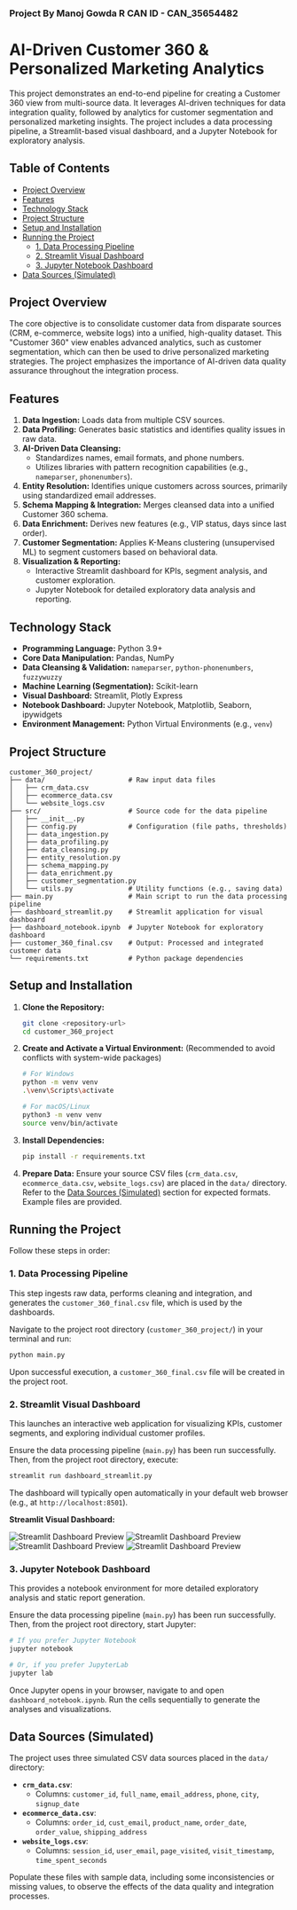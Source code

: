 ### Project By Manoj Gowda R CAN ID - CAN_35654482 

# AI-Driven Customer 360 & Personalized Marketing Analytics

This project demonstrates an end-to-end pipeline for creating a Customer 360 view from multi-source data. It leverages AI-driven techniques for data integration quality, followed by analytics for customer segmentation and personalized marketing insights. The project includes a data processing pipeline, a Streamlit-based visual dashboard, and a Jupyter Notebook for exploratory analysis.

## Table of Contents

- [Project Overview](#project-overview)
- [Features](#features)
- [Technology Stack](#technology-stack)
- [Project Structure](#project-structure)
- [Setup and Installation](#setup-and-installation)
- [Running the Project](#running-the-project)
  - [1. Data Processing Pipeline](#1-data-processing-pipeline)
  - [2. Streamlit Visual Dashboard](#2-streamlit-visual-dashboard)
  - [3. Jupyter Notebook Dashboard](#3-jupyter-notebook-dashboard)
- [Data Sources (Simulated)](#data-sources-simulated)


## Project Overview

The core objective is to consolidate customer data from disparate sources (CRM, e-commerce, website logs) into a unified, high-quality dataset. This "Customer 360" view enables advanced analytics, such as customer segmentation, which can then be used to drive personalized marketing strategies. The project emphasizes the importance of AI-driven data quality assurance throughout the integration process.

## Features

1.  **Data Ingestion:** Loads data from multiple CSV sources.
2.  **Data Profiling:** Generates basic statistics and identifies quality issues in raw data.
3.  **AI-Driven Data Cleansing:**
    *   Standardizes names, email formats, and phone numbers.
    *   Utilizes libraries with pattern recognition capabilities (e.g., `nameparser`, `phonenumbers`).
4.  **Entity Resolution:** Identifies unique customers across sources, primarily using standardized email addresses.
5.  **Schema Mapping & Integration:** Merges cleansed data into a unified Customer 360 schema.
6.  **Data Enrichment:** Derives new features (e.g., VIP status, days since last order).
7.  **Customer Segmentation:** Applies K-Means clustering (unsupervised ML) to segment customers based on behavioral data.
8.  **Visualization & Reporting:**
    *   Interactive Streamlit dashboard for KPIs, segment analysis, and customer exploration.
    *   Jupyter Notebook for detailed exploratory data analysis and reporting.

## Technology Stack

*   **Programming Language:** Python 3.9+
*   **Core Data Manipulation:** Pandas, NumPy
*   **Data Cleansing & Validation:** `nameparser`, `python-phonenumbers`, `fuzzywuzzy`
*   **Machine Learning (Segmentation):** Scikit-learn
*   **Visual Dashboard:** Streamlit, Plotly Express
*   **Notebook Dashboard:** Jupyter Notebook, Matplotlib, Seaborn, ipywidgets
*   **Environment Management:** Python Virtual Environments (e.g., `venv`)

## Project Structure

```
customer_360_project/
├── data/                     # Raw input data files
│   ├── crm_data.csv
│   ├── ecommerce_data.csv
│   └── website_logs.csv
├── src/                      # Source code for the data pipeline
│   ├── __init__.py
│   ├── config.py             # Configuration (file paths, thresholds)
│   ├── data_ingestion.py
│   ├── data_profiling.py
│   ├── data_cleansing.py
│   ├── entity_resolution.py
│   ├── schema_mapping.py
│   ├── data_enrichment.py
│   ├── customer_segmentation.py
│   └── utils.py              # Utility functions (e.g., saving data)
├── main.py                   # Main script to run the data processing pipeline
├── dashboard_streamlit.py    # Streamlit application for visual dashboard
├── dashboard_notebook.ipynb  # Jupyter Notebook for exploratory dashboard
├── customer_360_final.csv    # Output: Processed and integrated customer data
└── requirements.txt          # Python package dependencies
```

## Setup and Installation

1.  **Clone the Repository:**
    ```bash
    git clone <repository-url>
    cd customer_360_project
    ```

2.  **Create and Activate a Virtual Environment:**
    (Recommended to avoid conflicts with system-wide packages)
    ```bash
    # For Windows
    python -m venv venv
    .\venv\Scripts\activate

    # For macOS/Linux
    python3 -m venv venv
    source venv/bin/activate
    ```

3.  **Install Dependencies:**
    ```bash
    pip install -r requirements.txt
    ```

4.  **Prepare Data:**
    Ensure your source CSV files (`crm_data.csv`, `ecommerce_data.csv`, `website_logs.csv`) are placed in the `data/` directory. Refer to the [Data Sources (Simulated)](#data-sources-simulated) section for expected formats. Example files are provided.

## Running the Project

Follow these steps in order:

### 1. Data Processing Pipeline

This step ingests raw data, performs cleaning and integration, and generates the `customer_360_final.csv` file, which is used by the dashboards.

Navigate to the project root directory (`customer_360_project/`) in your terminal and run:
```bash
python main.py
```
Upon successful execution, a `customer_360_final.csv` file will be created in the project root.

### 2. Streamlit Visual Dashboard

This launches an interactive web application for visualizing KPIs, customer segments, and exploring individual customer profiles.

Ensure the data processing pipeline (`main.py`) has been run successfully. Then, from the project root directory, execute:
```bash
streamlit run dashboard_streamlit.py
```
The dashboard will typically open automatically in your default web browser (e.g., at `http://localhost:8501`).

**Streamlit Visual Dashboard:**

![Streamlit Dashboard Preview](./assets/img1.png)
![Streamlit Dashboard Preview](./assets/img2.png)
![Streamlit Dashboard Preview](./assets/img3.png)
![Streamlit Dashboard Preview](./assets/img4.png)

### 3. Jupyter Notebook Dashboard

This provides a notebook environment for more detailed exploratory analysis and static report generation.

Ensure the data processing pipeline (`main.py`) has been run successfully. Then, from the project root directory, start Jupyter:
```bash
# If you prefer Jupyter Notebook
jupyter notebook

# Or, if you prefer JupyterLab
jupyter lab
```
Once Jupyter opens in your browser, navigate to and open `dashboard_notebook.ipynb`. Run the cells sequentially to generate the analyses and visualizations.

## Data Sources (Simulated)

The project uses three simulated CSV data sources placed in the `data/` directory:

*   **`crm_data.csv`**:
    *   Columns: `customer_id`, `full_name`, `email_address`, `phone`, `city`, `signup_date`
*   **`ecommerce_data.csv`**:
    *   Columns: `order_id`, `cust_email`, `product_name`, `order_date`, `order_value`, `shipping_address`
*   **`website_logs.csv`**:
    *   Columns: `session_id`, `user_email`, `page_visited`, `visit_timestamp`, `time_spent_seconds`

Populate these files with sample data, including some inconsistencies or missing values, to observe the effects of the data quality and integration processes.


